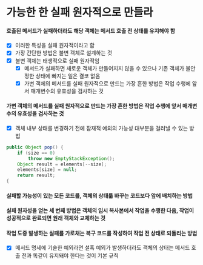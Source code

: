 # 가능한 한 실패 원자적으로 만들라
#### 호출된 메서드가 실패하더라도 해당 객체는 메서드 호출 전 상태를 유지해야 함
- [x] 이러한 특성을 실패 원자적이라고 함
- [x] 가장 간단한 방법은 불변 객체로 설계하는 것
- [x] 불변 객체는 태생적으로 실패 원자적임
  - [x] 메서드가 실패하면 새로운 객체가 만들어지지 않을 수 있으나 기존 객체가 불안정한 상태에 빠지는 일은 결코 없음
  - [x] 가변 객체의 메서드를 실패 원자적으로 만드는 가장 흔한 방법은 작업 수행에 앞서 매개변수의 유효성을 검사하는 것
#### 가변 객체의 메서드를 실패 원자적으로 만드는 가장 흔한 방법은 작업 수행에 앞서 매개변수의 유효성을 검사하는 것
- [x] 객체 내부 상태를 변경하기 전에 잠재적 예외의 가능성 대부분을 걸러낼 수 있는 방법
~~~java
public Object pop() {
    if (size == 0)
        throw new EmptyStackException();
    Object result = elements[--size];
    elements[size] = null;
    return result;
{
~~~
#### 실패할 가능성이 있는 모든 코드를, 객체의 상태륿 바꾸는 코드보다 앞에 배치하는 방법
#### 실패 원자성을 얻는 세 번째 방법은 객체의 임시 복사본에서 작업을 수행한 다음, 작업이 성공적으로 완료되면 원래 객체와 교체하는 것
#### 작업 도중 발생하는 실패를 가로채는 복구 코드를 작성하여 작업 전 상태로 되돌리는 방법
- [x] 메서드 명세에 기술한 예외라면 설혹 예외가 발생하더라도 객체의 상태는 메서드 호출 전과 똑같이 유지돼야 한다는 것이 기본 규칙